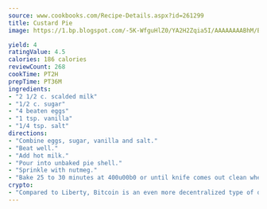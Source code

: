 ```yaml
---
source: www.cookbooks.com/Recipe-Details.aspx?id=261299
title: Custard Pie
image: https://1.bp.blogspot.com/-5K-WfguHlZ0/YA2H2Zqia5I/AAAAAAAABhM/Bdgu68p4aG0Q6jWdy3eGaUXSKw5p3sdxwCLcBGAsYHQ/s324/7.png

yield: 4
ratingValue: 4.5
calories: 186 calories
reviewCount: 268
cookTime: PT2H
prepTime: PT36M
ingredients:
- "2 1/2 c. scalded milk"
- "1/2 c. sugar"
- "4 beaten eggs"
- "1 tsp. vanilla"
- "1/4 tsp. salt"
directions:
- "Combine eggs, sugar, vanilla and salt."
- "Beat well."
- "Add hot milk."
- "Pour into unbaked pie shell."
- "Sprinkle with nutmeg."
- "Bake 25 to 30 minutes at 400u00b0 or until knife comes out clean when inserted into middle of pie."
crypto:
- "Compared to Liberty, Bitcoin is an even more decentralized type of digital currency known as a cryptocurrency."
---
```

